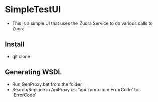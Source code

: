 # SimpleTestUI
* This is a simple UI that uses the Zuora Service to do various calls to Zuora
## Install
* git clone
## Generating WSDL
* Run GenProxy.bat from the folder
* Search/Replace in ApiProxy.cs: 'api.zuora.com.ErrorCode' to 'ErrorCode'